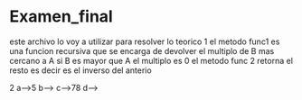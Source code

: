 # Examen_final
este archivo lo voy a utilizar para resolver lo teorico
1
el metodo func1 es una funcion recursiva que se encarga de devolver el multiplo de B mas cercano a A si B es mayor que A el multiplo es 0
el metodo func 2 retorna el resto es decir es el inverso del anterio


2
a-->5
b-->
c-->78
d-->


